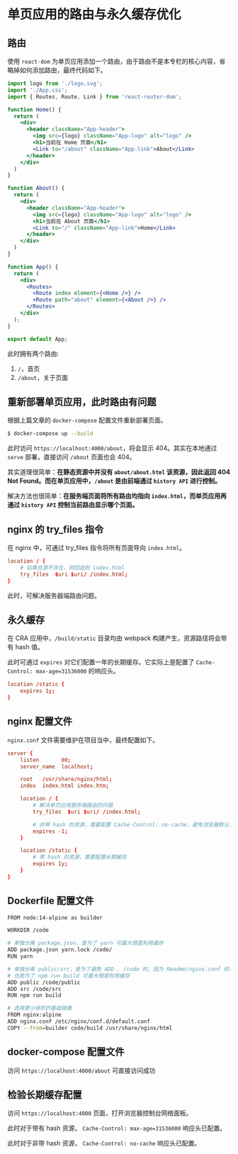 # 单页应用的路由与永久缓存优化

## 路由

使用 `react-dom` 为单页应用添加一个路由，由于路由不是本专栏的核心内容，省略掉如何添加路由，最终代码如下。

``` jsx
import logo from './logo.svg';
import './App.css';
import { Routes, Route, Link } from 'react-router-dom';

function Home() {
  return (
    <div>
      <header className="App-header">
        <img src={logo} className="App-logo" alt="logo" />
        <h1>当前在 Home 页面</h1>
        <Link to="/about" className="App-link">About</Link>
      </header>
    </div>
  )
}

function About() {
  return (
    <div>
      <header className="App-header">
        <img src={logo} className="App-logo" alt="logo" />
        <h1>当前在 About 页面</h1>
        <Link to="/" className="App-link">Home</Link>
      </header>
    </div>
  )
}

function App() {
  return (
    <div>
      <Routes>
        <Route index element={<Home />} />
        <Route path="about" element={<About />} />
      </Routes>
    </div>
  );
}

export default App;
```

此时拥有两个路由:

1. `/`，首页
1. `/about`，关于页面

## 重新部署单页应用，此时路由有问题

根据上篇文章的 `docker-compose` 配置文件重新部署页面。

``` bash
$ docker-compose up --build
```

此时访问 `https://localhost:4000/about`，将会显示 404。其实在本地通过 `serve` 部署，直接访问 `/about` 页面也会 404。

其实道理很简单：**在静态资源中并没有 `about/about.html` 该资源，因此返回 404 Not Found。而在单页应用中，`/about` 是由前端通过 `history API` 进行控制。**

解决方法也很简单：**在服务端页面将所有路由均指向 `index.html`，而单页应用再通过 `history API` 控制当前路由显示哪个页面。**

## nginx 的 try_files 指令

在 nginx 中，可通过 try_files 指令将所有页面导向 `index.html`。

``` conf
location / {
    # 如果资源不存在，则回退到 index.html
    try_files  $uri $uri/ /index.html;  
}
```

此时，可解决服务器端路由问题。

## 永久缓存

在 CRA 应用中，`/build/static` 目录均由 webpack 构建产生，资源路径将会带有 hash 值。

此时可通过 `expires` 对它们配置一年的长期缓存。它实际上是配置了 `Cache-Control: max-age=31536000` 的响应头。

``` conf
location /static {
    expires 1y;
}
```

## nginx 配置文件

`nginx.conf` 文件需要维护在项目当中，最终配置如下。

``` conf
server {
    listen       80;
    server_name  localhost;

    root   /usr/share/nginx/html;
    index  index.html index.htm;

    location / {
        # 解决单页应用服务端路由的问题
        try_files  $uri $uri/ /index.html;  

        # 非带 hash 的资源，需要配置 Cache-Control: no-cache，避免浏览器默认为强缓存
        expires -1;
    }

    location /static {
        # 带 hash 的资源，需要配置长期缓存
        expires 1y;
    }
}
```

## Dockerfile 配置文件

``` bash
FROM node:14-alpine as builder

WORKDIR /code

# 单独分离 package.json，是为了 yarn 可最大限度利用缓存
ADD package.json yarn.lock /code/
RUN yarn

# 单独分离 public/src，是为了避免 ADD . /code 时，因为 Readme/nginx.conf 的更改避免缓存生效
# 也是为了 npm run build 可最大限度利用缓存
ADD public /code/public
ADD src /code/src
RUN npm run build

# 选择更小体积的基础镜像
FROM nginx:alpine
ADD nginx.conf /etc/nginx/conf.d/default.conf
COPY --from=builder code/build /usr/share/nginx/html
``` 

## docker-compose 配置文件

访问 `https://localhost:4000/about` 可直接访问成功

## 检验长期缓存配置

访问 `https://localhost:4000` 页面，打开浏览器控制台网络面板。

此时对于带有 hash 资源， `Cache-Control: max-age=31536000` 响应头已配置。

此时对于非带 hash 资源， `Cache-Control: no-cache` 响应头已配置。


